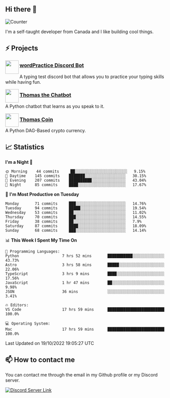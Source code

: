 <h2>Hi there 👋</h2>

![Counter](https://komarev.com/ghpvc/?username=principle105)

<p>I'm a self-taught developer from Canada and I like building cool things.</p>

<h2>⚡ Projects</h2>

<img align="left" src="https://i.imgur.com/BIzs17V.png" width="42" height="42" />
<h3><a target="_blank" href="https://discord.com/application-directory/743183681182498906">wordPractice Discord Bot</a></h3>
<p>A typing test discord bot that allows you to practice your typing skills while having fun.</p>

<img align="left" src="https://i.imgur.com/hA9YF2s.png" width="42" height="42" />
<h3><a href="https://github.com/principle105/thomasthechatbot">Thomas the Chatbot</a></h3>
<p>A Python chatbot that learns as you speak to it.</p>

<img align="left" src="https://i.imgur.com/4FdQpgN.png" width="42" height="42" />
<h3><a href="https://github.com/principle105/thomas-coin">Thomas Coin</a></h3>
<p>A Python DAG-Based crypto currency.</p>

<h2>📈 Statistics</h2>

<!--START_SECTION:waka-->
**I'm a Night 🦉** 

```text
🌞 Morning    44 commits     ██░░░░░░░░░░░░░░░░░░░░░░░   9.15% 
🌆 Daytime    145 commits    ███████░░░░░░░░░░░░░░░░░░   30.15% 
🌃 Evening    207 commits    ██████████░░░░░░░░░░░░░░░   43.04% 
🌙 Night      85 commits     ████░░░░░░░░░░░░░░░░░░░░░   17.67%

```
📅 **I'm Most Productive on Tuesday** 

```text
Monday       71 commits     ███░░░░░░░░░░░░░░░░░░░░░░   14.76% 
Tuesday      94 commits     █████░░░░░░░░░░░░░░░░░░░░   19.54% 
Wednesday    53 commits     ██░░░░░░░░░░░░░░░░░░░░░░░   11.02% 
Thursday     70 commits     ███░░░░░░░░░░░░░░░░░░░░░░   14.55% 
Friday       38 commits     ██░░░░░░░░░░░░░░░░░░░░░░░   7.9% 
Saturday     87 commits     ████░░░░░░░░░░░░░░░░░░░░░   18.09% 
Sunday       68 commits     ███░░░░░░░░░░░░░░░░░░░░░░   14.14%

```


📊 **This Week I Spent My Time On** 

```text
💬 Programming Languages: 
Python                   7 hrs 52 mins       ███████████░░░░░░░░░░░░░░   43.73% 
Astro                    3 hrs 58 mins       █████░░░░░░░░░░░░░░░░░░░░   22.06% 
TypeScript               3 hrs 9 mins        ████░░░░░░░░░░░░░░░░░░░░░   17.56% 
JavaScript               1 hr 47 mins        ██░░░░░░░░░░░░░░░░░░░░░░░   9.98% 
JSON                     36 mins             ░░░░░░░░░░░░░░░░░░░░░░░░░   3.41%

🔥 Editors: 
VS Code                  17 hrs 59 mins      █████████████████████████   100.0%

💻 Operating System: 
Mac                      17 hrs 59 mins      █████████████████████████   100.0%

```


 Last Updated on 19/10/2022 19:05:27 UTC
<!--END_SECTION:waka-->

<h2>📫 How to contact me</h2>

You can contact me through the email in my Github profile or my Discord server.

[![Discord Server Link](https://dcbadge.vercel.app/api/server/DHnk46C)](https://discord.gg/DHnk46C)

